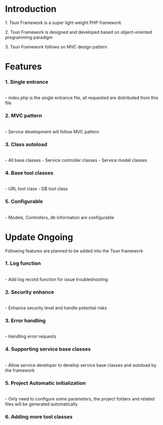 <h1>Introduction</h1>

<p>1.	Tsun Framework is a super light weight PHP framework</p>
<p>2.	Tsun Framework is designed and developed based on object-oriented programming paradigm</p>
<p>3.	Tsun Framework follows on MVC design pattern</p>

<h1>Features</h1>

<p><h3>1.	Single entrance</h3><br>
- index.php is the single entrance file, all requested are distributed from this file
</p>
<p><h3>2.	MVC pattern</h3><br>
-	Service development will follow MVC pattern</p>
<p><h3>3.	Class autoload</h3><br>
-	All base classes
-	Service controller classes
-	Service model classes</p>
<p><h3>4.	Base tool classes</h3><br>
-	URL tool class
-	DB tool class</p>
<p><h3>5.	Configurable</h3><br>
-	Models, Controllers, db information are configurable</p>

<h1>Update Ongoing</h1>

<p>Following features are planned to be added into the Tsun framework</p>
<p><h3>1.	Log function</h3><br>
- Add log record function for issue troubleshooting
<p><h3>2.	Security enhance</h3><br>
- Enhance security level and handle potential risks
<p><h3>3.	Error handling</h3><br>
- Handling error requests
<p><h3>4.	Supporting service base classes</h3><br>
- Allow service developer to develop service base classes and autoload by the framework
<p><h3>5.	Project Automatic initialization</h3><br>
- Only need to configure some parameters, the project folders and related files will be generated automatically
<p><h3>6.	Adding more tool classes</h3></p>


